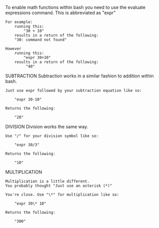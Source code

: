 To enable math functions within bash you need to use the
evaluate expressions command. This is abbreviated as "expr"

    For example:
        running this:
            "30 + 10"
        results in a return of the following:
        "30: command not found"
    
    However
        running this:
            "expr 30+10" 
        results in a return of the following:
             "40"

SUBTRACTION 
    Subtraction works in a similar fashion to addition within bash.

    Just use expr followed by your subtraction equation like so:

        "expr 30-10"
    
    Returns the following:

        "20"

DIVISION
    Division works the same way.

    Use "/" for your division symbol like so:

        "expr 30/3"

    Returns the following:

        "10"


MULTIPLICATION 

    Multiplication is a little different.
    You probably thought "Just use an asterisk (*)"

    You're close. Use "\*" for multiplication like so:

        "expr 30\* 10"

    Returns the following:

        "300"
        
